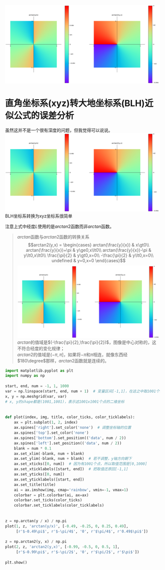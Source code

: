 ![title](https://raw.githubusercontent.com/Housyou/a-some-SAR/master/origin%20ver/a1/imgs/2.png)
# 直角坐标系(xyz)转大地坐标系(BLH)近似公式的误差分析
虽然这并不是一个很有深度的问题，但我觉得可以说说。  
![img1](https://raw.githubusercontent.com/Housyou/a-some-SAR/master/origin%20ver/a1/imgs/1.png)
BLH坐标系转换为xyz坐标系很简单

注意上式中经度$L$使用的是$arctan2$函数而非$arctan$函数。
> $arctan$函数与$arctan2$函数的转换关系
> $$arctan2(y,x) = \begin{cases}  
arctan(\frac{y}{x}) & x\gt0\\
arctan(\frac{y}{x})+\pi & y\ge0,x\lt0\\
arctan(\frac{y}{x})-\pi & y\lt0,x\lt0\\
\frac{\pi}{2} & y\gt0,x=0\\
-\frac{\pi}{2} & y\lt0,x=0\\
undefined & y=0,x=0
\end{cases}$$
![img2](https://raw.githubusercontent.com/Housyou/a-some-SAR/master/origin%20ver/a1/imgs/2.png)
> $arctan$的值域是$(-\frac{\pi}{2},\frac{\pi}{2})$，图像是中心对称的，这不符合经度的变化规律；  
> $arctan2$的值域是$(-\pi,\pi]，$如果将$-\pi$和$\pi$相连，就像东西经$180\degree$那样，$arctan2$函数就是连续的。
```python
import matplotlib.pyplot as plt
import numpy as np

start, end, num = -1, 1, 1000
var = np.linspace(start, end, num + 1)  # 变量区间[-1,1]，在这之中取1001个数
x, y = np.meshgrid(var, var)
# x, y的shape都是(1001,1001)，表示这1001x1001个点的二维坐标


def plot(index, img, title, color_ticks, color_ticklabels):
    ax = plt.subplot(1, 2, index)
    ax.spines['right'].set_color('none')  # 调整坐标轴的位置
    ax.spines['top'].set_color('none')
    ax.spines['bottom'].set_position(('data', num / 2))
    ax.spines['left'].set_position(('data', num / 2))
    blank = num * 0.1
    ax.set_xlim(-blank, num + blank)
    ax.set_ylim(-blank, num + blank)  # 若不调整，y轴方向朝下
    ax.set_xticks([0, num])  # 因为有1001个点，所以取值范围是[0,1000]
    ax.set_xticklabels([start, end])  # 把取值还原回[-1,1]
    ax.set_yticks([0, num])
    ax.set_yticklabels([start, end])
    ax.set_title(title)
    ai = ax.imshow(img, cmap='rainbow', vmin=-1, vmax=1)
    colorbar = plt.colorbar(ai, ax=ax)
    colorbar.set_ticks(color_ticks)
    colorbar.set_ticklabels(color_ticklabels)


z = np.arctan(y / x) / np.pi
plot(1, z, 'arctan(y/x)', [-0.49, -0.25, 0, 0.25, 0.49],
     [r'$-0.49\pi$', r'$-\pi/4$', '0', r'$\pi/4$', r'0.49$\pi$'])

z = np.arctan2(y, x) / np.pi
plot(2, z, 'arctan2(y,x)', [-0.99, -0.5, 0, 0.5, 1],
     [r'$-0.99\pi$', r'$-\pi/2$', '0', r'$\pi/2$', r'$\pi$'])

plt.show()
```
